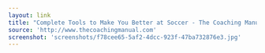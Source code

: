 ```yaml
---
layout: link
title: "Complete Tools to Make You Better at Soccer - The Coaching Manual"
source: 'http://www.thecoachingmanual.com'
screenshot: 'screenshots/f78cee65-5af2-4dcc-923f-47ba732876e3.jpg'
---
```


